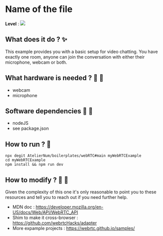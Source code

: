 # Name of the file

**Level** : ![](https://img.shields.io/badge/Level-Advanced-red)

## What does it do ? ✨ 

This example provides you with a basic setup for video chatting. You have exactly one room, anyone can join the conversation with either their microphone, webcam or both.

## What hardware is needed ? 💾 🔌

- webcam
- microphone

## Software dependencies 🌈 📂

- nodeJS
- see package.json

## How to run ? 🚀 
```
npx degit AtelierNum/boilerplates/webRTC#main myWebRTCExample
cd myWebRTCExample
npm install && npm run dev
```

## How to modify ? 🔩 🔨

Given the complexity of this one it's only reasonable to point you to these resources and tell you to reach out if you need further help.

- MDN doc : https://developer.mozilla.org/en-US/docs/Web/API/WebRTC_API
- Shim to make it cross-browser : https://github.com/webrtcHacks/adapter
- More expample projects : https://webrtc.github.io/samples/